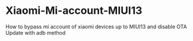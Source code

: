 # Xiaomi-Mi-account-MIUI13
How to bypass mi account of xiaomi devices up to MIUI13 and disable OTA Update with adb method
